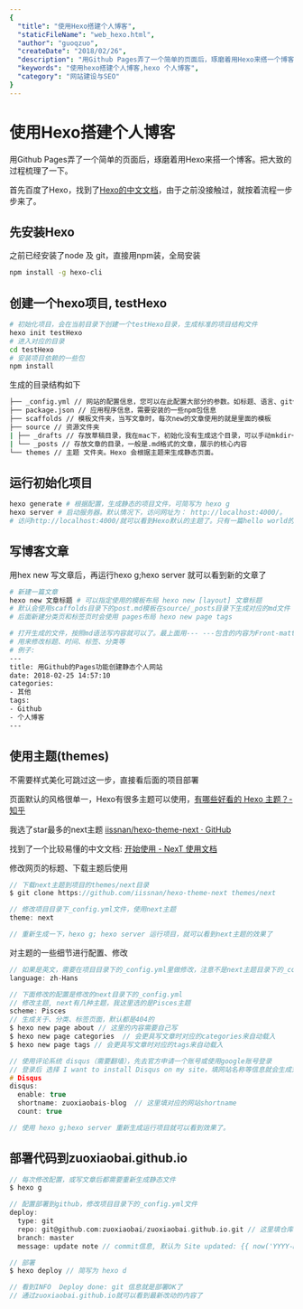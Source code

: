 ```yaml
---
{
  "title": "使用Hexo搭建个人博客",
  "staticFileName": "web_hexo.html",
  "author": "guoqzuo",
  "createDate": "2018/02/26",
  "description": "用Github Pages弄了一个简单的页面后，琢磨着用Hexo来搭一个博客。把大致的过程梳理了一下。首先百度了Hexo，找到了[Hexo的中文文档](https://hexo.io/zh-cn/docs/)，由于之前没接触过，就按着流程一步步来了。",
  "keywords": "使用hexo搭建个人博客,hexo 个人博客",
  "category": "网站建设与SEO"
}
---
```


# 使用Hexo搭建个人博客

用Github Pages弄了一个简单的页面后，琢磨着用Hexo来搭一个博客。把大致的过程梳理了一下。

首先百度了Hexo，找到了[Hexo的中文文档](https://hexo.io/zh-cn/docs/)，由于之前没接触过，就按着流程一步步来了。

## 先安装Hexo
之前已经安装了node 及 git，直接用npm装，全局安装
``` bash
npm install -g hexo-cli
```

## 创建一个hexo项目, testHexo
```bash
# 初始化项目，会在当前目录下创建一个testHexo目录，生成标准的项目结构文件
hexo init testHexo
# 进入对应的目录
cd testHexo
# 安装项目依赖的一些包
npm install
```
生成的目录结构如下
```bash
├── _config.yml // 网站的配置信息，您可以在此配置大部分的参数。如标题、语言、git信息，主题等
├── package.json // 应用程序信息，需要安装的一些npm包信息
├── scaffolds // 模板文件夹，当写文章时，每次new的文章使用的就是里面的模板
├── source // 资源文件夹
| ├── _drafts // 存放草稿目录，我在mac下，初始化没有生成这个目录，可以手动mkdir一个
| └── _posts // 存放文章的目录，一般是.md格式的文章，展示的核心内容
└── themes // 主题 文件夹。Hexo 会根据主题来生成静态页面。
```

## 运行初始化项目
```bash
hexo generate # 根据配置，生成静态的项目文件，可简写为 hexo g
hexo server # 启动服务器。默认情况下，访问网址为： http://localhost:4000/。
# 访问http://localhost:4000/就可以看到Hexo默认的主题了。只有一篇hello world的文章。
```

## 写博客文章
用hex new 写文章后，再运行hexo g;hexo server 就可以看到新的文章了
```bash
# 新建一篇文章
hexo new 文章标题 # 可以指定使用的模板布局 hexo new [layout] 文章标题
# 默认会使用scaffolds目录下的post.md模板在source/_posts目录下生成对应的md文件
# 后面新建分类页和标签页时会使用 pages布局 hexo new page tags

# 打开生成的文件，按照md语法写内容就可以了。最上面用--- ---包含的内容为Front-matter
# 用来修改标题、时间、标签、分类等
# 例子:
---
title: 用Github的Pages功能创建静态个人网站
date: 2018-02-25 14:57:10
categories:
- 其他
tags:
- Github
- 个人博客
---
```
## 使用主题(themes) 
不需要样式美化可跳过这一步，直接看后面的项目部署

页面默认的风格很单一，Hexo有很多主题可以使用，[有哪些好看的 Hexo 主题？- 知乎](https://www.zhihu.com/question/24422335)

我选了star最多的next主题 [iissnan/hexo-theme-next · GitHub](https://github.com/iissnan/hexo-theme-next)

找到了一个比较易懂的中文文档: [开始使用 - NexT 使用文档](http://theme-next.iissnan.com/getting-started.html)

修改网页的标题、下载主题后使用
```c
// 下载next主题到项目的themes/next目录 
$ git clone https://github.com/iissnan/hexo-theme-next themes/next

// 修改项目目录下_config.yml文件，使用next主题
theme: next

// 重新生成一下，hexo g; hexo server 运行项目，就可以看到next主题的效果了
```
对主题的一些细节进行配置、修改
``` c
// 如果是英文，需要在项目目录下的_config.yml里做修改，注意不是next主题目录下的_config.yml
language: zh-Hans

// 下面修改的配置是修改的next目录下的_config.yml
// 修改主题, next有几种主题，我这里选的是Pisces主题
scheme: Pisces
// 生成关于、分类、标签页面，默认都是404的
$ hexo new page about // 这里的内容需要自己写
$ hexo new page categories  // 会更具写文章时对应的categories来自动载入
$ hexo new page tags // 会更具写文章时对应的tags来自动载入

// 使用评论系统 disqus（需要翻墙），先去官方申请一个账号或使用google账号登录
// 登录后 选择 I want to install Disqus on my site，填网站名称等信息就会生成对应的shortname
# Disqus
disqus:
  enable: true
  shortname: zuoxiaobais-blog  // 这里填对应的网站shortname
  count: true

// 使用 hexo g;hexo server 重新生成运行项目就可以看到效果了。
```
## 部署代码到zuoxiaobai.github.io
```c
// 每次修改配置，或写文章后都需要重新生成静态文件
$ hexo g 

// 配置部署到github，修改项目目录下的_config.yml文件
deploy:
  type: git
  repo: git@github.com:zuoxiaobai/zuoxiaobai.github.io.git // 这里填仓库（Repository）地址
  branch: master
  message: update note // commit信息, 默认为 Site updated: {{ now('YYYY-MM-DD HH:mm:ss') }}

// 部署
$ hexo deploy // 简写为 hexo d 

// 看到INFO  Deploy done: git 信息就是部署OK了
// 通过zuoxiaobai.github.io就可以看到最新改动的内容了

```
